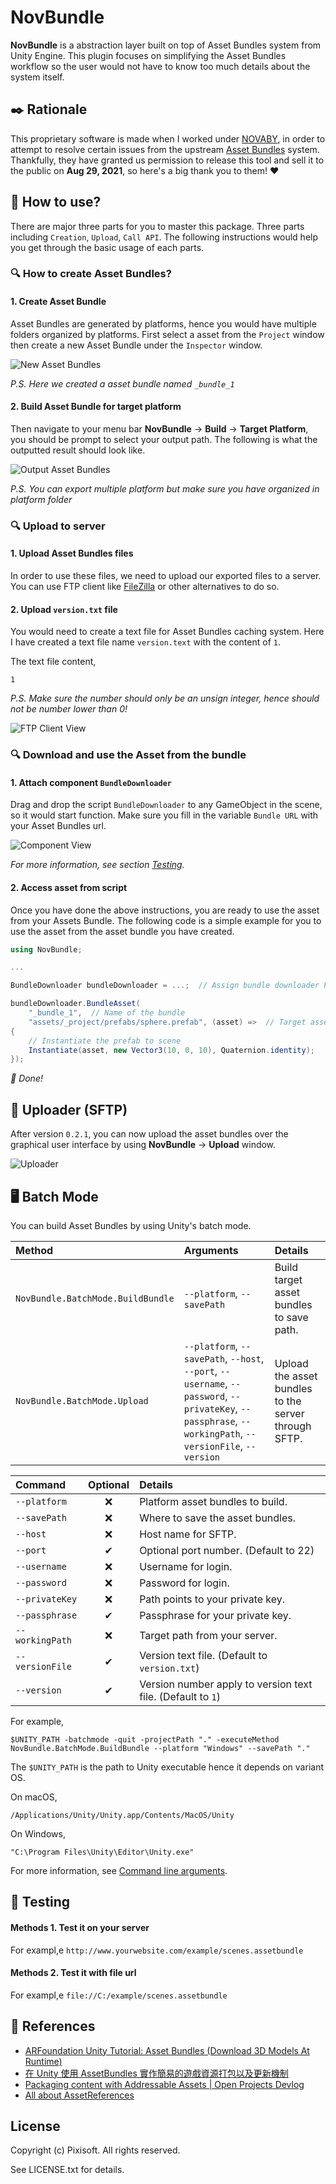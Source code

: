 # NovBundle

**NovBundle** is a abstraction layer built on top of Asset Bundles system from
Unity Engine. This plugin focuses on simplifying the Asset Bundles workflow so
the user would not have to know too much details about the system itself.

## ✒️ Rationale

This proprietary software is made when I worked under [NOVABY](https://www.novaby.com/),
in order to attempt to resolve certain issues from the upstream [Asset Bundles](https://docs.unity3d.com/Manual/AssetBundlesIntro.html)
system. Thankfully, they have granted us permission to release this tool and
sell it to the public on **Aug 29, 2021**, so here's a big thank you to them! ♥️

## 🔨 How to use?

There are major three parts for you to master this package. Three parts including
`Creation`, `Upload`, `Call API`. The following instructions would help you get
through the basic usage of each parts.

### 🔍 How to create Asset Bundles?

#### 1. Create Asset Bundle

Asset Bundles are generated by platforms, hence you would have multiple folders
organized by platforms. First select a asset from the `Project` window then
create a new Asset Bundle under the `Inspector` window.

![New Asset Bundles](./etc/new_ab.png)

*P.S. Here we created a asset bundle named `_bundle_1`*

#### 2. Build Asset Bundle for target platform

Then navigate to your menu bar **NovBundle** -> **Build** -> **Target Platform**,
you should be prompt to select your output path. The following is what the
outputted result should look like.

![Output Asset Bundles](./etc/ab_output.png)

*P.S. You can export multiple platform but make sure you have organized in platform folder*

### 🔍 Upload to server

#### 1. Upload Asset Bundles files

In order to use these files, we need to upload our exported files to a server.
You can use FTP client like [FileZilla](https://filezilla-project.org/) or
other alternatives to do so.

#### 2. Upload `version.txt` file

You would need to create a text file for Asset Bundles caching system. Here I
have created a text file name `version.text` with the content of `1`.

The text file content,

```
1
```

*P.S. Make sure the number should only be an unsign integer, hence should not
be number lower than 0!*

![FTP Client View](./etc/ftp_view.png)

### 🔍 Download and use the Asset from the bundle

#### 1. Attach component `BundleDownloader`

Drag and drop the script `BundleDownloader` to any GameObject in the scene, so
it would start function. Make sure you fill in the variable `Bundle URL` with
your Asset Bundles url.

![Component View](./etc/comp_view.png)

*For more information, see section [Testing](#pencil-testing).*

#### 2. Access asset from script

Once you have done the above instructions, you are ready to use the asset
from your Assets Bundle. The following code is a simple example for you to use
the asset from the asset bundle you have created.

```cs
using NovBundle;

...

BundleDownloader bundleDownloader = ...;  // Assign bundle downloader here!

bundleDownloader.BundleAsset(
    "_bundle_1",  // Name of the bundle
    "assets/_project/prefabs/sphere.prefab", (asset) =>  // Target asset, and callback
{
    // Instantiate the prefab to scene
    Instantiate(asset, new Vector3(10, 0, 10), Quaternion.identity);
});
```

*🎉 Done!*

## 💾 Uploader (SFTP)

After version `0.2.1`, you can now upload the asset bundles over the graphical
user interface by using **NovBundle** -> **Upload** window.

![Uploader](./etc/uploader.png)

## 🖥️ Batch Mode

You can build Asset Bundles by using Unity's batch mode.

| Method                            | Arguments                                                                                                                                                 | Details                                              |
|:----------------------------------|:----------------------------------------------------------------------------------------------------------------------------------------------------------|:-----------------------------------------------------|
| `NovBundle.BatchMode.BuildBundle` | `--platform`, `--savePath`                                                                                                                                | Build target asset bundles to save path.             |
| `NovBundle.BatchMode.Upload`      | `--platform`, `--savePath`, `--host`, `--port`, `--username`, `--password`, `--privateKey`, `--passphrase`, `--workingPath`, `--versionFile`, `--version` | Upload the asset bundles to the server through SFTP. |

| Command         | Optional | Details                                                     |
|:----------------|:--------:|:------------------------------------------------------------|
| `--platform`    | ❌       | Platform asset bundles to build.                            |
| `--savePath`    | ❌       | Where to save the asset bundles.                            |
| `--host`        | ❌       | Host name for SFTP.                                         |
| `--port `       | ✔        | Optional port number. (Default to 22)                       |
| `--username`    | ❌       | Username for login.                                         |
| `--password`    | ❌       | Password for login.                                         |
| `--privateKey`  | ❌       | Path points to your private key.                            |
| `--passphrase`  | ✔        | Passphrase for your private key.                            |
| `--workingPath` | ❌       | Target path from your server.                               |
| `--versionFile` | ✔        | Version text file. (Default to `version.txt`)               |
| `--version`     | ✔        | Version number apply to version text file. (Default to `1`) |

For example,

```
$UNITY_PATH -batchmode -quit -projectPath "." -executeMethod NovBundle.BatchMode.BuildBundle --platform "Windows" --savePath "."
```

The `$UNITY_PATH` is the path to Unity executable hence it depends on variant OS.

On macOS,

```
/Applications/Unity/Unity.app/Contents/MacOS/Unity
```

On Windows,

```
"C:\Program Files\Unity\Editor\Unity.exe"
```

For more information, see [Command line arguments](https://docs.unity3d.com/Manual/CommandLineArguments.html).


## 📝 Testing

#### Methods 1. Test it on your server

For exampl,e `http://www.yourwebsite.com/example/scenes.assetbundle`

#### Methods 2. Test it with file url

For exampl,e `file://C:/example/scenes.assetbundle`

## 🔗 References

* [ARFoundation Unity Tutorial: Asset Bundles (Download 3D Models At Runtime)](https://www.youtube.com/watch?v=twzfpuaM-Js&ab_channel=ThirdAurora)
* [在 Unity 使用 AssetBundles 實作簡易的遊戲資源打包以及更新機制](https://dev.twsiyuan.com/2017/04/unity-assetbundles.html)
* [Packaging content with Addressable Assets | Open Projects Devlog](https://www.youtube.com/watch?v=XIHINtB2e1U&t=104s&ab_channel=Unity)
* [All about AssetReferences](https://www.youtube.com/watch?v=aSumpv7Y7FE&ab_channel=Badgerdox)

## License

Copyright (c) Pixisoft. All rights reserved.

See LICENSE.txt for details.
